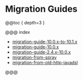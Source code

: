 # Migration Guides

@@toc { depth=3 }

@@@ index

* [migration-guide-10.0.x-to-10.1.x](migration-guide-10.0.x-to-10.1.x.md)
* [migration-guide-10.0.x](migration-guide-10.0.x.md)
* [migration-guide-2.4.x-10.0.x](migration-guide-2.4.x-10.0.x.md)
* [migration-from-spray](migration-from-spray.md)
* [migration-from-old-http-javadsl](migration-from-old-http-javadsl.md)

@@@
